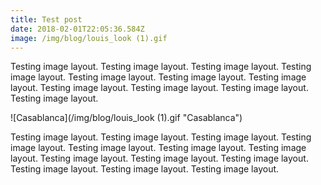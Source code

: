 ```yaml
---
title: Test post
date: 2018-02-01T22:05:36.584Z
image: /img/blog/louis_look (1).gif
---
```

Testing image layout. Testing image layout. Testing image layout. Testing image layout. Testing image layout. Testing image layout. Testing image layout. Testing image layout. Testing image layout. Testing image layout. Testing image layout. 

![Casablanca](/img/blog/louis_look (1).gif "Casablanca")

Testing image layout. Testing image layout. Testing image layout. Testing image layout. Testing image layout. Testing image layout. Testing image layout. Testing image layout. Testing image layout. Testing image layout. Testing image layout. Testing image layout. Testing image layout.

